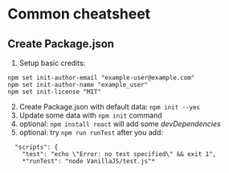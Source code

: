 # Common cheatsheet

## Create Package.json

1. Setup basic credits:
```
npm set init-author-email "example-user@example.com"
npm set init-author-name "example_user"
npm set init-license "MIT"
```
2. Create Package.json with default data: `npm init --yes`
3. Update some data with `npm init` command
4. optional: `npm install react` will add some *devDependencies*
5. optional: try `npm run runTest` after you add:
```
  "scripts": {
    "test": "echo \"Error: no test specified\" && exit 1",
    *"runTest": "node VanillaJS/test.js"*
```